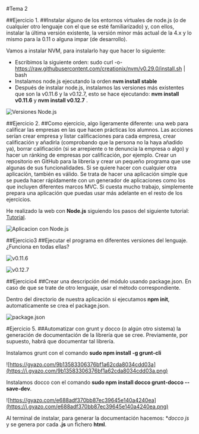 #Tema 2

##Ejercicio 1.
##Instalar alguno de los entornos virtuales de node.js (o de cualquier otro lenguaje con el que se esté familiarizado) y, con ellos, instalar la última versión existente, la versión minor más actual de la 4.x y lo mismo para la 0.11 o alguna impar (de desarrollo).

Vamos a instalar NVM, para instalarlo hay que hacer lo siguiente:
 - Escribimos la siguiente orden: sudo curl -o- https://raw.githubusercontent.com/creationix/nvm/v0.29.0/install.sh | bash
 - Instalamos node.js ejecutando la orden **nvm install stable**
 - Después de instalar node.js, instalamos las versiones más existentes que son la v0.11.6 y la v0.12.7, esto se hace ejecutando: **nvm install v0.11.6** y **nvm install v0.12.7** .

![Versiones Node.js](https://i.gyazo.com/9c1fb3810a64780ba694329d334837f6.png)


##Ejercicio 2.
##Como ejercicio, algo ligeramente diferente: una web para calificar las empresas en las que hacen prácticas los alumnos. Las acciones serían crear empresa y listar calificaciones para cada empresa, crear calificación y añadirla (comprobando que la persona no la haya añadido ya), borrar calificación (si se arrepiente o te denuncia la empresa o algo) y hacer un ránking de empresas por calificación, por ejemplo. Crear un repositorio en GitHub para la librería y crear un pequeño programa que use algunas de sus funcionalidades. Si se quiere hacer con cualquier otra aplicación, también es válido. Se trata de hacer una aplicación simple que se pueda hacer rápidamente con un generador de aplicaciones como los que incluyen diferentes marcos MVC. Si cuesta mucho trabajo, simplemente prepara una aplicación que puedas usar más adelante en el resto de los ejercicios.

He realizado la web con **Node.js** siguiendo los pasos del siguiente tutorial:
[Tutorial](http://codehero.co/nodejs-y-express-instalacion-e-iniciacion/).

![Aplicacion con Node.js](https://i.gyazo.com/1159bc1f50eb239344d681bd6bbc895d.png)


##Ejercicio3
##Ejecutar el programa en diferentes versiones del lenguaje. ¿Funciona en todas ellas?

![v0.11.6](https://i.gyazo.com/a8806f0641519e9baa64c260852e305b.png)

![v0.12.7](https://i.gyazo.com/80aed1237c1deecaba7aa33e3d0a9ff7.png)


##Ejercicio4 
##Crear una descripción del módulo usando package.json. En caso de que se trate de otro lenguaje, usar el método correspondiente.

Dentro del directorio de nuestra aplicación si ejecutamos **npm init**, automaticamente se crea el package.json.

![package.json](https://i.gyazo.com/343364853ac30bb08ea32b5986effd10.png)


#Ejercicio 5.
##Automatizar con grunt y docco (o algún otro sistema) la generación de documentación de la librería que se cree. Previamente, por supuesto, habrá que documentar tal librería.

Instalamos grunt con el comando **sudo npm install -g grunt-cli**

![https://gyazo.com/9b13583306376bf1a62cda8034cdd03a](https://i.gyazo.com/9b13583306376bf1a62cda8034cdd03a.png)

Instalamos docco con el comando **sudo npm install docco grunt-docco --save-dev**.

![https://gyazo.com/e688adf370bb87ec39645e140a4240ea](https://i.gyazo.com/e688adf370bb87ec39645e140a4240ea.png)

Al terminal de instalar, para generar la documentación hacemos: **docco *js** y se genera por cada **.js** un fichero **html**.
